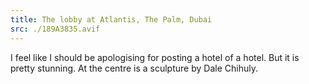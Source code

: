 ```yaml
---
title: The lobby at Atlantis, The Palm, Dubai
src: ./189A3835.avif
---
```


I feel like I should be apologising for posting a hotel of a hotel. But it is
pretty stunning. At the centre is a sculpture by Dale Chihuly.
